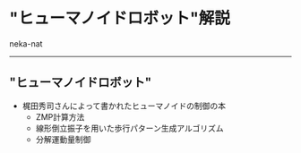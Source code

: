 # "ヒューマノイドロボット"解説

neka-nat

---

## "ヒューマノイドロボット"

* 梶田秀司さんによって書かれたヒューマノイドの制御の本
  * ZMP計算方法
  * 線形倒立振子を用いた歩行パターン生成アルゴリズム
  * 分解運動量制御
